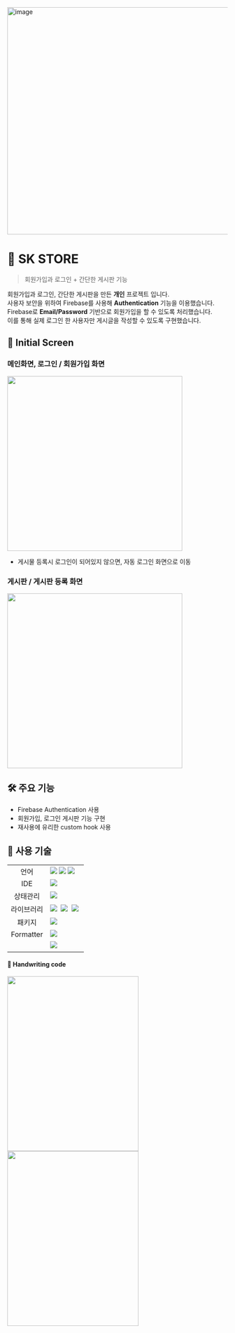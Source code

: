 <img width="520" alt="image" src="https://user-images.githubusercontent.com/87024040/232529480-9aeacbf4-71b9-47ad-a31f-57d1feed3b43.png">

# 👫 SK STORE
> 회원가입과 로그인 + 간단한 게시판 기능

회원가입과 로그인, 간단한 게시판을 만든 **개인** 프로젝트 입니다.<br/>
사용자 보안을 위하여 Firebase를 사용해 **Authentication** 기능을 이용했습니다.<br/>
Firebase로 **Email/Password** 기반으로 회원가입을 할 수 있도록 처리했습니다. <br />
이를 통해 실제 로그인 한 사용자만 게시글을 작성할 수 있도록 구현했습니다.


## 👀  Initial Screen
### 메인화면, 로그인 / 회원가입 화면
<img src="https://user-images.githubusercontent.com/87024040/209430396-49ee8e22-bfed-4d33-8386-e2639172279e.gif" width="400px"><br/>
- 게시물 등록시 로그인이 되어있지 않으면, 자동 로그인 화면으로 이동

### 게시판 / 게시판 등록 화면
<img src="https://user-images.githubusercontent.com/87024040/209430389-c30dcc46-f16d-47dc-bf75-a06f7a8cc41b.gif" width="400px">

## 🛠 주요 기능
- Firebase Authentication 사용
- 회원가입, 로그인 게시판 기능 구현
- 재사용에 유리한 custom hook 사용

## 🚀 사용 기술

<table>
<tr>
 <td align="center">언어</td>
 <td>
  <img src="https://img.shields.io/badge/HTML5-E34F26?style=for-the-badge&logo=HTML5&logoColor=ffffff"/>
  <img src="https://img.shields.io/badge/CSS3-1572B6?style=for-the-badge&logo=CSS3&logoColor=ffffff"/>
  <img src="https://img.shields.io/badge/JavaScript-F7DF1E?style=for-the-badge&logo=JavaScript&logoColor=ffffff"/>
 </td>
</tr>
<tr>
 <td align="center">IDE</td>
 <td>
    <img src="https://img.shields.io/badge/VSCode-007ACC?style=for-the-badge&logo=Visual%20Studio%20Code&logoColor=white"/>&nbsp
</tr>
<tr>
 <td align="center">상태관리</td>
 <td>
  <img src="https://img.shields.io/badge/ContextAPI-1678e0?style=for-the-badge&logo=Recoil&logoColor=ffffff"/>&nbsp  
 </td>
</tr>
<tr>
 <td align="center">라이브러리</td>
 <td>
  <img src="https://img.shields.io/badge/React-61DAFB?style=for-the-badge&logo=React&logoColor=ffffff"/>&nbsp  
 <img src="https://img.shields.io/badge/ReactRouter-bf0f32?style=for-the-badge&logo=ReactRouter&logoColor=ffffff"/>&nbsp
<img src="https://img.shields.io/badge/sweetalert-a249eb?style=for-the-badge&logo=sweetalert&logoColor=ffffff"/>&nbsp
  </td>
</tr>

<tr>
 <td align="center">패키지</td>
 <td>
    <img src="https://img.shields.io/badge/NPM-2C8EBB?style=for-the-badge&logo=GitHub&logoColor=white"/>&nbsp 
  </td>
</tr>
<tr>
 <td align="center">Formatter</td>
 <td>
  <img src="https://img.shields.io/badge/Prettier-373338?style=for-the-badge&logo=Prettier&logoColor=ffffff"/>&nbsp </td>
</tr>
<tr>
 <td align="center"></td>
 <td><img src="https://img.shields.io/badge/firebase-FFCA28?style=for-the-badge&logo=firebase&logoColor=white">&nbsp</td>
</tr>
</table>

#### 📝 Handwriting code
<span><img src="https://user-images.githubusercontent.com/87024040/206638488-d021914d-b34b-40d5-bb4d-e42524ed4315.jpg" width="300" height="400"></span>
<span><img src="https://user-images.githubusercontent.com/87024040/206638975-ed454f0a-9b78-4989-8957-76fa90602604.jpg" width="300" height="400"></span>

